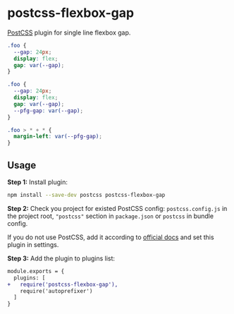 # postcss-flexbox-gap

[PostCSS] plugin for single line flexbox gap.

[PostCSS]: https://github.com/postcss/postcss

```css
.foo {
  --gap: 24px;
  display: flex;
  gap: var(--gap);
}
```

```css
.foo {
  --gap: 24px;
  display: flex;
  gap: var(--gap);
  --pfg-gap: var(--gap);
}

.foo > * + * {
  margin-left: var(--pfg-gap);
}
```

## Usage

**Step 1:** Install plugin:

```sh
npm install --save-dev postcss postcss-flexbox-gap
```

**Step 2:** Check you project for existed PostCSS config: `postcss.config.js`
in the project root, `"postcss"` section in `package.json`
or `postcss` in bundle config.

If you do not use PostCSS, add it according to [official docs]
and set this plugin in settings.

**Step 3:** Add the plugin to plugins list:

```diff
module.exports = {
  plugins: [
+   require('postcss-flexbox-gap'),
    require('autoprefixer')
  ]
}
```

[official docs]: https://github.com/postcss/postcss#usage
